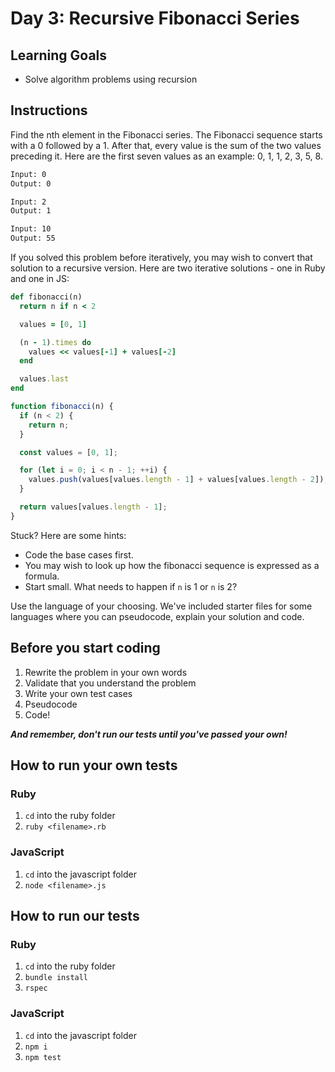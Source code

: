 # Day 3: Recursive Fibonacci Series

## Learning Goals

- Solve algorithm problems using recursion

## Instructions

Find the nth element in the Fibonacci series. The Fibonacci sequence starts with
a 0 followed by a 1. After that, every value is the sum of the two values
preceding it. Here are the first seven values as an example: 0, 1, 1, 2, 3, 5, 8.

```txt
Input: 0
Output: 0

Input: 2
Output: 1

Input: 10
Output: 55
```

If you solved this problem before iteratively, you may wish to convert that
solution to a recursive version. Here are two iterative solutions - one in Ruby
and one in JS:

```ruby
def fibonacci(n)
  return n if n < 2

  values = [0, 1]

  (n - 1).times do
    values << values[-1] + values[-2]
  end

  values.last
end
```

```javascript
function fibonacci(n) {
  if (n < 2) {
    return n;
  }

  const values = [0, 1];

  for (let i = 0; i < n - 1; ++i) {
    values.push(values[values.length - 1] + values[values.length - 2]);
  }

  return values[values.length - 1];
}
```

Stuck? Here are some hints:

- Code the base cases first.
- You may wish to look up how the fibonacci sequence is expressed as a formula.
- Start small. What needs to happen if `n` is 1 or `n` is 2?

Use the language of your choosing. We've included starter files for some
languages where you can pseudocode, explain your solution and code.

## Before you start coding

1. Rewrite the problem in your own words
2. Validate that you understand the problem
3. Write your own test cases
4. Pseudocode
5. Code!

**_And remember, don't run our tests until you've passed your own!_**

## How to run your own tests

### Ruby

1. `cd` into the ruby folder
2. `ruby <filename>.rb`

### JavaScript

1. `cd` into the javascript folder
2. `node <filename>.js`

## How to run our tests

### Ruby

1. `cd` into the ruby folder
2. `bundle install`
3. `rspec`

### JavaScript

1. `cd` into the javascript folder
2. `npm i`
3. `npm test`
